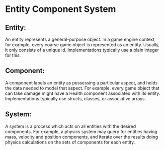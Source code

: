 # Entity Component System

## Entity:

An entity represents a general-purpose object. In a game engine context, for example, every coarse game object is
represented as an entity. Usually, it only consists of a unique id. Implementations typically use a plain integer for
this.

## Component:

A component labels an entity as possessing a particular aspect, and holds the data needed to model that aspect. For
example, every game object that can take damage might have a Health component associated with its entity.
Implementations typically use structs, classes, or associative arrays.

## System:

A system is a process which acts on all entities with the desired components. For example, a physics system may query
for entities having mass, velocity and position components, and iterate over the results doing physics calculations on
the sets of components for each entity.